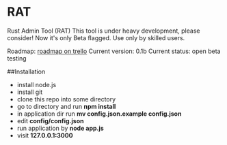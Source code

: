 RAT
===

Rust Admin Tool (RAT)
This tool is under heavy development, please consider!
Now it's only Beta flagged.
Use only by skilled users.

Roadmap: [roadmap on trello](https://trello.com/b/dynZmdKj/rustadmintool-rat)
Current version: 0.1b
Current status: open beta testing

##Installation
- install node.js
- install git
- clone this repo into some directory
- go to directory and run **npm install**
- in application dir run **mv config.json.example config.json**
- edit **config/config.json** 
- run application by **node app.js**
- visit **127.0.0.1:3000**
